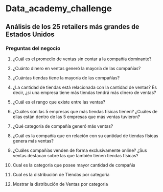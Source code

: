 # Data_academy_challenge

## Análisis de los 25 retailers más grandes de Estados Unidos

### Preguntas del negocio 

1. ¿Cuál es el promedio de ventas sin contar a la compañía dominante?

2. ¿Cuánto dinero en ventas generó la mayoría de las compañías?

3. ¿Cuántas tiendas tiene la mayoría de las compañías?

4. ¿La cantidad de tiendas está relacionada con la cantidad de ventas? Es decir, ¿si una empresa tiene más tiendas tendrá más dinero de ventas?

5. ¿Cuál es el rango que existe entre las ventas?

6. ¿Cuáles son las 5 empresas que más tiendas físicas tienen? ¿Cuáles de ellas están dentro de las 5 empresas que más ventas tuvieron?

7. ¿Qué categoría de compañía generó más ventas?

8. ¿Cuál es la compañía que en relación con su cantidad de tiendas físicas genera más ventas?

9. ¿Cuáles compañías venden de forma exclusivamente online? ¿Sus ventas destacan sobre las que también tienen tiendas físicas?

10. Cual es la categoria que posee mayor cantidad de compañia

11. Cual es la distribución de Tiendas por categoria

12. Mostrar la distribución de Ventas por categoria

